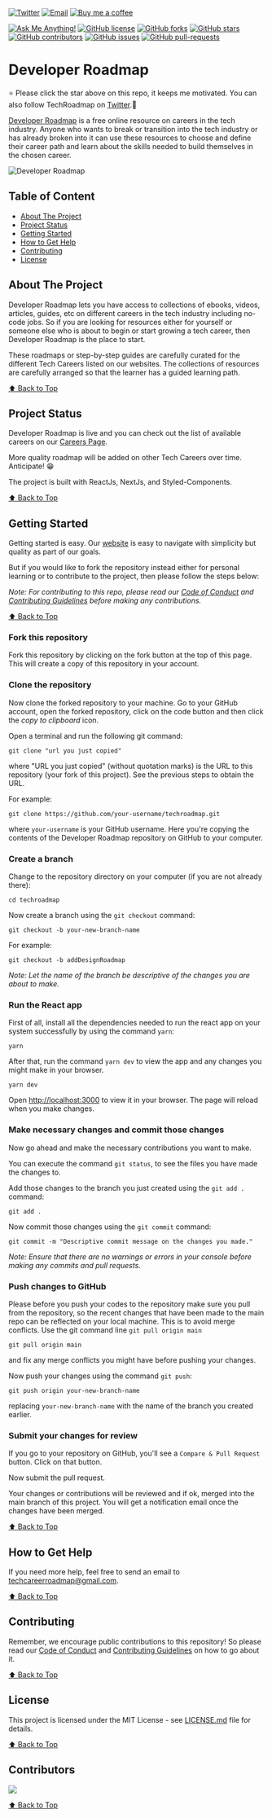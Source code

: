 <a href="https://www.twitter.com/techroadmap__"><img alt="Twitter" src="https://img.shields.io/badge/Twitter%20-%231DA1F2.svg?&style=for-the-badge&logo=Twitter&logoColor=white"/></a>
<a href="mailto:techcareerroadmap@gmail.com"><img alt="Email" src="https://img.shields.io/badge/Email%20-%23DDDDDD.svg?&style=for-the-badge&logo=Gmail&logoColor=red"/></a>
[![Buy me a coffee](https://badgen.net/badge/icon/buymeacoffee?icon=buymeacoffee&label)](https://www.buymeacoffee.com/timonwa)

[![Ask Me Anything!](https://img.shields.io/badge/Ask%20me-anything-blue.svg)](mailto:techcareerroadmap@gmail.com)
[![GitHub license](https://badgen.net/github/license/Timonwa/techroadmap)](https://github.com/Timonwa/techroadmap/blob/main/LICENSE)
[![GitHub forks](https://badgen.net/github/forks/Timonwa/techroadmap)](https://github.com/Timonwa/techroadmap/network/members)
[![GitHub stars](https://badgen.net/github/stars/Timonwa/techroadmap)](https://github.com/Timonwa/techroadmap/stargazers/)
[![GitHub contributors](https://badgen.net/github/contributors/Timonwa/techroadmap)](https://github.com/Timonwa/techroadmap/graphs/contributors/)
[![GitHub issues](https://img.shields.io/github/issues/Timonwa/techroadmap.svg)](https://github.com/Timonwa/techroadmap/issues/)
[![GitHub pull-requests](https://img.shields.io/github/issues-pr/Timonwa/techroadmap.svg)](https://github.com/Timonwa/techroadmap/pull/)

# Developer Roadmap

⭐ Please click the star above on this repo, it keeps me motivated. You can also
follow TechRoadmap on [Twitter](https://twitter.com/techroadmap__).🙂

[Developer Roadmap](https://www.techroadmap.xyz) is a free online resource on
careers in the tech industry. Anyone who wants to break or transition into the
tech industry or has already broken into it can use these resources to choose
and define their career path and learn about the skills needed to build
themselves in the chosen career.

![Developer Roadmap](https://user-images.githubusercontent.com/63044364/167291834-be8ee3cb-2901-4a3b-8171-daec5f469f4b.png)

## Table of Content

- [About The Project](#about-the-project)
- [Project Status](#project-status)
- [Getting Started](#getting-started)
- [How to Get Help](#how-to-get-help)
- [Contributing](#contributing)
- [License](#license)

## About The Project

Developer Roadmap lets you have access to collections of ebooks, videos,
articles, guides, etc on different careers in the tech industry including
no-code jobs. So if you are looking for resources either for yourself or someone
else who is about to begin or start growing a tech career, then Developer
Roadmap is the place to start.

These roadmaps or step-by-step guides are carefully curated for the different
Tech Careers listed on our websites. The collections of resources are carefully
arranged so that the learner has a guided learning path.

<!-- You can read more about what inspired Developer Roadmap in my [article](https://blog.timonwa.com/tech-roadmap-everything-you-need-to-help-you-choose-and-learn-a-career-in-tech). -->

[⬆ Back to Top](#table-of-content)

## Project Status

Developer Roadmap is live and you can check out the list of available careers on
our [Careers Page](https://www.techroadmap.xyz/careers).

More quality roadmap will be added on other Tech Careers over time. Anticipate!
😁

The project is built with ReactJs, NextJs, and Styled-Components.

[⬆ Back to Top](#table-of-content)

## Getting Started

Getting started is easy. Our [website](https://www.techroadmap.xyz) is easy to
navigate with simplicity but quality as part of our goals.

But if you would like to fork the repository instead either for personal
learning or to contribute to the project, then please follow the steps below:

_Note: For contributing to this repo, please read our
[Code of Conduct](https://github.com/Timonwa/techroadmap/blob/main/CODE_OF_CONDUCT.md)
and
[Contributing Guidelines](https://github.com/Timonwa/techroadmap/blob/main/CONTRIBUTING.md)
before making any contributions._

[⬆ Back to Top](#table-of-content)

### Fork this repository

Fork this repository by clicking on the fork button at the top of this page.
This will create a copy of this repository in your account.

### Clone the repository

Now clone the forked repository to your machine. Go to your GitHub account, open
the forked repository, click on the code button and then click the _copy to
clipboard_ icon.

Open a terminal and run the following git command:

```git
git clone "url you just copied"
```

where "URL you just copied" (without quotation marks) is the URL to this
repository (your fork of this project). See the previous steps to obtain the
URL.

For example:

```git
git clone https://github.com/your-username/techroadmap.git
```

where `your-username` is your GitHub username. Here you're copying the contents
of the Developer Roadmap repository on GitHub to your computer.

### Create a branch

Change to the repository directory on your computer (if you are not already
there):

```git
cd techroadmap
```

Now create a branch using the `git checkout` command:

```git
git checkout -b your-new-branch-name
```

For example:

```git
git checkout -b addDesignRoadmap
```

_Note: Let the name of the branch be descriptive of the changes you are about to
make._

### Run the React app

First of all, install all the dependencies needed to run the react app on your
system successfully by using the command `yarn`:

```git
yarn
```

After that, run the command `yarn dev` to view the app and any changes you might
make in your browser.

```git
yarn dev
```

Open [http://localhost:3000](http://localhost:3000) to view it in your browser.
The page will reload when you make changes.

### Make necessary changes and commit those changes

Now go ahead and make the necessary contributions you want to make.

You can execute the command `git status`, to see the files you have made the
changes to.

Add those changes to the branch you just created using the `git add .` command:

```git
git add .
```

Now commit those changes using the `git commit` command:

```git
git commit -m "Descriptive commit message on the changes you made."
```

_Note: Ensure that there are no warnings or errors in your console before making
any commits and pull requests._

### Push changes to GitHub

Please before you push your codes to the repository make sure you pull from the
repository, so the recent changes that have been made to the main repo can be
reflected on your local machine. This is to avoid merge conflicts. Use the git
command line `git pull origin main`

```
git pull origin main
```

and fix any merge conflicts you might have before pushing your changes.

Now push your changes using the command `git push`:

```git
git push origin your-new-branch-name
```

replacing `your-new-branch-name` with the name of the branch you created
earlier.

### Submit your changes for review

If you go to your repository on GitHub, you'll see a `Compare & Pull Request`
button. Click on that button.

Now submit the pull request.

Your changes or contributions will be reviewed and if ok, merged into the main
branch of this project. You will get a notification email once the changes have
been merged.

[⬆ Back to Top](#table-of-content)

## How to Get Help

If you need more help, feel free to send an email to
<a href="mailto:techcareerroadmap@gmail.com">techcareerroadmap@gmail.com</a>.

[⬆ Back to Top](#table-of-content)

## Contributing

Remember, we encourage public contributions to this repository! So please read
our
[Code of Conduct](https://github.com/Timonwa/techroadmap/blob/main/CODE_OF_CONDUCT.md)
and
[Contributing Guidelines](https://github.com/Timonwa/techroadmap/blob/main/CONTRIBUTING.md)
on how to go about it.

[⬆ Back to Top](#table-of-content)

## License

This project is licensed under the MIT License - see
[LICENSE.md](https://github.com/Timonwa/techroadmap/blob/main/LICENSE) file for
details.

[⬆ Back to Top](#table-of-content)

## Contributors

<a href="https://github.com/timonwa/techroadmap/graphs/contributors">
  <img src="https://contrib.rocks/image?repo=timonwa/techroadmap" />
</a>

[⬆ Back to Top](#table-of-content)

<!-- ## Authors
Timonwa
Also, please take a look at the list of contributors who participated in this project. -->
